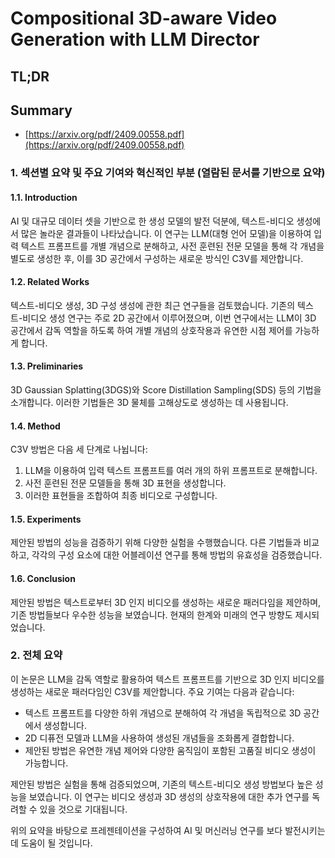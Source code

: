 # Compositional 3D-aware Video Generation with LLM Director
## TL;DR
## Summary
- [https://arxiv.org/pdf/2409.00558.pdf](https://arxiv.org/pdf/2409.00558.pdf)

### 1. 섹션별 요약 및 주요 기여와 혁신적인 부분 (열람된 문서를 기반으로 요약)

#### 1.1. Introduction
AI 및 대규모 데이터 셋을 기반으로 한 생성 모델의 발전 덕분에, 텍스트-비디오 생성에서 많은 놀라운 결과들이 나타났습니다. 이 연구는 LLM(대형 언어 모델)을 이용하여 입력 텍스트 프롬프트를 개별 개념으로 분해하고, 사전 훈련된 전문 모델을 통해 각 개념을 별도로 생성한 후, 이를 3D 공간에서 구성하는 새로운 방식인 C3V를 제안합니다.

#### 1.2. Related Works
텍스트-비디오 생성, 3D 구성 생성에 관한 최근 연구들을 검토했습니다. 기존의 텍스트-비디오 생성 연구는 주로 2D 공간에서 이루어졌으며, 이번 연구에서는 LLM이 3D 공간에서 감독 역할을 하도록 하여 개별 개념의 상호작용과 유연한 시점 제어를 가능하게 합니다.

#### 1.3. Preliminaries
3D Gaussian Splatting(3DGS)와 Score Distillation Sampling(SDS) 등의 기법을 소개합니다. 이러한 기법들은 3D 물체를 고해상도로 생성하는 데 사용됩니다.

#### 1.4. Method
C3V 방법은 다음 세 단계로 나뉩니다:
1. LLM을 이용하여 입력 텍스트 프롬프트를 여러 개의 하위 프롬프트로 분해합니다.
2. 사전 훈련된 전문 모델들을 통해 3D 표현을 생성합니다.
3. 이러한 표현들을 조합하여 최종 비디오로 구성합니다.

#### 1.5. Experiments
제안된 방법의 성능을 검증하기 위해 다양한 실험을 수행했습니다. 다른 기법들과 비교하고, 각각의 구성 요소에 대한 어블레이션 연구를 통해 방법의 유효성을 검증했습니다.

#### 1.6. Conclusion
제안된 방법은 텍스트로부터 3D 인지 비디오를 생성하는 새로운 패러다임을 제안하며, 기존 방법들보다 우수한 성능을 보였습니다. 현재의 한계와 미래의 연구 방향도 제시되었습니다.

### 2. 전체 요약
이 논문은 LLM을 감독 역할로 활용하여 텍스트 프롬프트를 기반으로 3D 인지 비디오를 생성하는 새로운 패러다임인 C3V를 제안합니다. 주요 기여는 다음과 같습니다:
- 텍스트 프롬프트를 다양한 하위 개념으로 분해하여 각 개념을 독립적으로 3D 공간에서 생성합니다.
- 2D 디퓨전 모델과 LLM을 사용하여 생성된 개념들을 조화롭게 결합합니다.
- 제안된 방법은 유연한 개념 제어와 다양한 움직임이 포함된 고품질 비디오 생성이 가능합니다.

제안된 방법은 실험을 통해 검증되었으며, 기존의 텍스트-비디오 생성 방법보다 높은 성능을 보였습니다. 이 연구는 비디오 생성과 3D 생성의 상호작용에 대한 추가 연구를 독려할 수 있을 것으로 기대됩니다.

위의 요약을 바탕으로 프레젠테이션을 구성하여 AI 및 머신러닝 연구를 보다 발전시키는 데 도움이 될 것입니다.